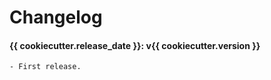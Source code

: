 # Changelog

#### {{ cookiecutter.release_date }}: v{{ cookiecutter.version }}
    - First release.
